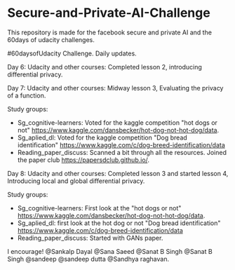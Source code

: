 # Secure-and-Private-AI-Challenge
This repository is made for the facebook secure and private AI and the 60days of udacity challenges.


#60daysofUdacity Challenge. Daily updates.

Day 6: 
Udacity and other courses: Completed lesson 2, introducing differential privacy. 

Day 7: 
Udacity and other courses: Midway lesson 3, Evaluating the privacy of a function.

Study groups: 
- Sg_cognitive-learners: Voted for the kaggle competition "hot dogs or not" https://www.kaggle.com/dansbecker/hot-dog-not-hot-dog/data.
- Sg_aplied_dl: Voted for the kaggle competition "Dog bread identification" https://www.kaggle.com/c/dog-breed-identification/data
- Reading_paper_discuss: Scanned a bit through all the resources. Joined the paper club https://papersdclub.github.io/.

Day 8: 
Udacity and other courses: Completed lesson 3 and started lesson 4, Introducing local and global differential privacy. 

Study groups: 
- Sg_cognitive-learners: First look at the "hot dogs or not" https://www.kaggle.com/dansbecker/hot-dog-not-hot-dog/data.
- Sg_aplied_dl: first look at the hot dog or not "Dog bread identification" https://www.kaggle.com/c/dog-breed-identification/data
- Reading_paper_discuss: Started with GANs paper. 

I encourage! @Sankalp Dayal @Sana Saeed @Sanat B Singh @Sanat B Singh @sandeep @sandeep dutta @Sandhya raghavan.

